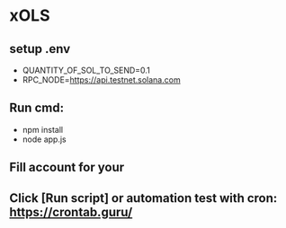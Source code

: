 # xOLS

## setup .env
 - QUANTITY_OF_SOL_TO_SEND=0.1
 - RPC_NODE=https://api.testnet.solana.com

## Run cmd:
  
 + npm install
 + node app.js

## Fill account for your
## Click [Run script] or automation test with cron: https://crontab.guru/
